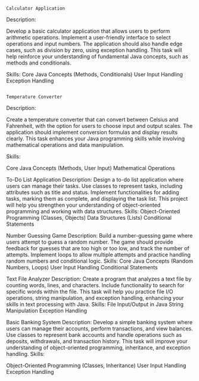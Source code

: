                                                                                    Calculator Application
Description:

Develop a basic calculator application that allows users to perform arithmetic operations. Implement a user-friendly interface to select operations and input numbers. The application should also handle edge cases, such as division by zero, using exception handling. This task will help reinforce your understanding of fundamental Java concepts, such as methods and conditionals.

Skills:
Core Java Concepts (Methods, Conditionals)
User Input Handling
Exception Handling



                                                                                    Temperature Converter
Description:

Create a temperature converter that can convert between Celsius and Fahrenheit, with the option for users to choose input and output scales. The application should implement conversion formulas and display results clearly. This task enhances your Java programming skills while involving mathematical operations and data manipulation.

Skills:

Core Java Concepts (Methods, User Input)
Mathematical Operations


 To-Do List Application
Description:
Design a to-do list application where users can manage their tasks. Use classes to represent tasks, including attributes such as title and status. Implement functionalities for adding tasks, marking them as complete, and displaying the task list. This project will help you strengthen your understanding of object-oriented programming and working with data structures.
Skills:
Object-Oriented Programming (Classes, Objects)
Data Structures (Lists)
Conditional Statements


 Number Guessing Game
Description:
Build a number-guessing game where users attempt to guess a random number. The game should provide feedback for guesses that are too high or too low, and track the number of attempts. Implement loops to allow multiple attempts and practice handling random numbers and conditional logic.
Skills:
Core Java Concepts (Random Numbers, Loops)
User Input Handling
Conditional Statements

 Text File Analyzer
Description:
Create a program that analyzes a text file by counting words, lines, and characters. Include functionality to search for specific words within the file. This task will help you practice file I/O operations, string manipulation, and exception handling, enhancing your skills in text processing with Java.
Skills:
File Input/Output in Java
String Manipulation
Exception Handling

 Basic Banking System
Description:
Develop a simple banking system where users can manage their accounts, perform transactions, and view balances. Use classes to represent bank accounts and handle operations such as deposits, withdrawals, and transaction history. This task will improve your understanding of object-oriented programming, inheritance, and exception handling.
Skills:

Object-Oriented Programming (Classes, Inheritance)
User Input Handling
Exception Handling
